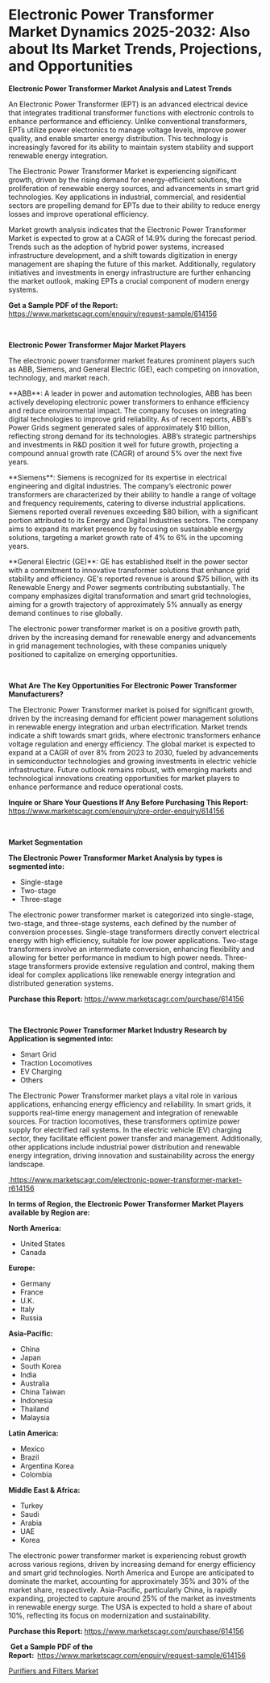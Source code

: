 <p><h1>Electronic Power Transformer Market Dynamics 2025-2032: Also about Its Market Trends, Projections, and Opportunities</h1></p><p><strong>Electronic Power Transformer Market Analysis and Latest Trends</strong></p>
<p><p>An Electronic Power Transformer (EPT) is an advanced electrical device that integrates traditional transformer functions with electronic controls to enhance performance and efficiency. Unlike conventional transformers, EPTs utilize power electronics to manage voltage levels, improve power quality, and enable smarter energy distribution. This technology is increasingly favored for its ability to maintain system stability and support renewable energy integration.</p><p>The Electronic Power Transformer Market is experiencing significant growth, driven by the rising demand for energy-efficient solutions, the proliferation of renewable energy sources, and advancements in smart grid technologies. Key applications in industrial, commercial, and residential sectors are propelling demand for EPTs due to their ability to reduce energy losses and improve operational efficiency.</p><p>Market growth analysis indicates that the Electronic Power Transformer Market is expected to grow at a CAGR of 14.9% during the forecast period. Trends such as the adoption of hybrid power systems, increased infrastructure development, and a shift towards digitization in energy management are shaping the future of this market. Additionally, regulatory initiatives and investments in energy infrastructure are further enhancing the market outlook, making EPTs a crucial component of modern energy systems.</p></p>
<p><strong>Get a Sample PDF of the Report:&nbsp;</strong> <a href="https://www.marketscagr.com/enquiry/request-sample/614156?utm_campaign=2097&utm_medium=2&utm_source=Github&utm_content=ia&utm_term=24032025&utm_id=electronic-power-transformer">https://www.marketscagr.com/enquiry/request-sample/614156</a></p>
<p>&nbsp;</p>
<p><strong>Electronic Power Transformer Major Market Players</strong></p>
<p><p>The electronic power transformer market features prominent players such as ABB, Siemens, and General Electric (GE), each competing on innovation, technology, and market reach.</p><p>**ABB**: A leader in power and automation technologies, ABB has been actively developing electronic power transformers to enhance efficiency and reduce environmental impact. The company focuses on integrating digital technologies to improve grid reliability. As of recent reports, ABB's Power Grids segment generated sales of approximately $10 billion, reflecting strong demand for its technologies. ABB’s strategic partnerships and investments in R&D position it well for future growth, projecting a compound annual growth rate (CAGR) of around 5% over the next five years.</p><p>**Siemens**: Siemens is recognized for its expertise in electrical engineering and digital industries. The company’s electronic power transformers are characterized by their ability to handle a range of voltage and frequency requirements, catering to diverse industrial applications. Siemens reported overall revenues exceeding $80 billion, with a significant portion attributed to its Energy and Digital Industries sectors. The company aims to expand its market presence by focusing on sustainable energy solutions, targeting a market growth rate of 4% to 6% in the upcoming years.</p><p>**General Electric (GE)**: GE has established itself in the power sector with a commitment to innovative transformer solutions that enhance grid stability and efficiency. GE's reported revenue is around $75 billion, with its Renewable Energy and Power segments contributing substantially. The company emphasizes digital transformation and smart grid technologies, aiming for a growth trajectory of approximately 5% annually as energy demand continues to rise globally.</p><p>The electronic power transformer market is on a positive growth path, driven by the increasing demand for renewable energy and advancements in grid management technologies, with these companies uniquely positioned to capitalize on emerging opportunities.</p></p>
<p>&nbsp;</p>
<p><strong>What Are The Key Opportunities For Electronic Power Transformer Manufacturers?</strong></p>
<p><p>The Electronic Power Transformer market is poised for significant growth, driven by the increasing demand for efficient power management solutions in renewable energy integration and urban electrification. Market trends indicate a shift towards smart grids, where electronic transformers enhance voltage regulation and energy efficiency. The global market is expected to expand at a CAGR of over 8% from 2023 to 2030, fueled by advancements in semiconductor technologies and growing investments in electric vehicle infrastructure. Future outlook remains robust, with emerging markets and technological innovations creating opportunities for market players to enhance performance and reduce operational costs.</p></p>
<p><strong>Inquire or Share Your Questions If Any Before Purchasing This Report:</strong> <a href="https://www.marketscagr.com/enquiry/pre-order-enquiry/614156?utm_campaign=2097&utm_medium=2&utm_source=Github&utm_content=ia&utm_term=24032025&utm_id=electronic-power-transformer">https://www.marketscagr.com/enquiry/pre-order-enquiry/614156</a></p>
<p>&nbsp;</p>
<p><strong>Market Segmentation</strong></p>
<p><strong>The Electronic Power Transformer Market Analysis by types is segmented into:</strong></p>
<p><ul><li>Single-stage</li><li>Two-stage</li><li>Three-stage</li></ul></p>
<p><p>The electronic power transformer market is categorized into single-stage, two-stage, and three-stage systems, each defined by the number of conversion processes. Single-stage transformers directly convert electrical energy with high efficiency, suitable for low power applications. Two-stage transformers involve an intermediate conversion, enhancing flexibility and allowing for better performance in medium to high power needs. Three-stage transformers provide extensive regulation and control, making them ideal for complex applications like renewable energy integration and distributed generation systems.</p></p>
<p><strong>Purchase this Report:&nbsp;</strong><a href="https://www.marketscagr.com/purchase/614156?utm_campaign=2097&utm_medium=2&utm_source=Github&utm_content=ia&utm_term=24032025&utm_id=electronic-power-transformer">https://www.marketscagr.com/purchase/614156</a></p>
<p>&nbsp;</p>
<p><strong>The Electronic Power Transformer Market Industry Research by Application is segmented into:</strong></p>
<p><ul><li>Smart Grid</li><li>Traction Locomotives</li><li>EV Charging</li><li>Others</li></ul></p>
<p><p>The Electronic Power Transformer market plays a vital role in various applications, enhancing energy efficiency and reliability. In smart grids, it supports real-time energy management and integration of renewable sources. For traction locomotives, these transformers optimize power supply for electrified rail systems. In the electric vehicle (EV) charging sector, they facilitate efficient power transfer and management. Additionally, other applications include industrial power distribution and renewable energy integration, driving innovation and sustainability across the energy landscape.</p></p>
<p><a href="https://www.marketscagr.com/electronic-power-transformer-market-r614156?utm_campaign=2097&utm_medium=2&utm_source=Github&utm_content=ia&utm_term=24032025&utm_id=electronic-power-transformer">&nbsp;https://www.marketscagr.com/electronic-power-transformer-market-r614156</a></p>
<p><strong>In terms of Region, the Electronic Power Transformer Market Players available by Region are:</strong></p>
<p>
    <p> <strong> North America: </strong>
        <ul>
            <li>United States</li>
            <li>Canada</li>
        </ul>
        </p> 
    <p> <strong> Europe: </strong>
        <ul>
            <li>Germany</li>
            <li>France</li>
            <li>U.K.</li>
            <li>Italy</li>
            <li>Russia</li>
        </ul>
        </p> 
    <p> <strong> Asia-Pacific: </strong>
        <ul>
            <li>China</li>
            <li>Japan</li>
            <li>South Korea</li>
            <li>India</li>
            <li>Australia</li>
            <li>China Taiwan</li>
            <li>Indonesia</li>
            <li>Thailand</li>
            <li>Malaysia</li>
        </ul>
        </p> 
    <p> <strong> Latin America: </strong>
        <ul>
            <li>Mexico</li>
            <li>Brazil</li>
            <li>Argentina Korea</li>
            <li>Colombia</li>
        </ul>
        </p> 
    <p> <strong> Middle East & Africa: </strong>
        <ul>
            <li>Turkey</li>
            <li>Saudi</li>
            <li>Arabia</li>
            <li>UAE</li>
            <li>Korea</li>
        </ul>
    </p>
    </p>
<p><p>The electronic power transformer market is experiencing robust growth across various regions, driven by increasing demand for energy efficiency and smart grid technologies. North America and Europe are anticipated to dominate the market, accounting for approximately 35% and 30% of the market share, respectively. Asia-Pacific, particularly China, is rapidly expanding, projected to capture around 25% of the market as investments in renewable energy surge. The USA is expected to hold a share of about 10%, reflecting its focus on modernization and sustainability.</p></p>
<p><strong>Purchase this Report: </strong><a href="https://www.marketscagr.com/purchase/614156?utm_campaign=2097&utm_medium=2&utm_source=Github&utm_content=ia&utm_term=24032025&utm_id=electronic-power-transformer">https://www.marketscagr.com/purchase/614156</a></p>
<p>&nbsp;<strong>Get a Sample PDF of the Report:&nbsp;&nbsp;</strong><a href="https://www.marketscagr.com/enquiry/request-sample/614156?utm_campaign=2097&utm_medium=2&utm_source=Github&utm_content=ia&utm_term=24032025&utm_id=electronic-power-transformer">https://www.marketscagr.com/enquiry/request-sample/614156</a></p>
<p><strong></strong></p>
<p><p><a href="https://github.com/FlorianWolf90/Market-Research-Report-List-1/blob/main/purifiers-and-filters-market.md?utm_campaign=2097&utm_medium=2&utm_source=Github&utm_content=ia&utm_term=24032025&utm_id=electronic-power-transformer">Purifiers and Filters Market</a></p></p>